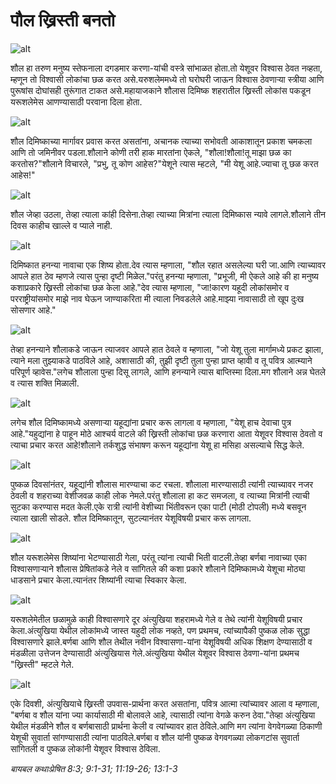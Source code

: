 # पौल ख्रिस्ती बनतो

![alt](https://cdn.door43.org/obs/jpg/360px/obs-en-46-01.jpg)

शौल हा तरुण मनुष्य स्तेफनाला दगडमार करणा-यांची वस्त्रे सांभाळत होता.तो येशूवर विश्वास ठेवत नव्हता, म्हणून तो विश्वासी लोकांचा छळ करत असे.यरुशलेममध्ये तो घरोघरी जाऊन विश्वास ठेवणाऱ्या स्त्रीया आणि पुरूषांस दोघांसही तुरूंगात टाकत असे.महायाजकाने शौलास दिमिष्क शहरातील ख्रिस्ती लोकांस पकडून यरूशलेमेस आणण्यासाठी परवाना दिला होता.

![alt](https://cdn.door43.org/obs/jpg/360px/obs-en-46-02.jpg)

शौल दिमिष्काच्या मार्गावर प्रवास करत असतांना, अचानक त्याच्या सभोवती आकाशातून प्रकाश चमकला आणि तो जमिनीवर पडला.शौलाने कोणी तरी हाक मारतांना ऐकले, "शौला!शौला!तू माझा छळ का करतोस?"शौलाने विचारले, "प्रभु, तू कोण आहेस?"येशूने त्यास म्हटले, "मी येशू आहे.ज्याचा तू  छळ करत आहेस!"

![alt](https://cdn.door43.org/obs/jpg/360px/obs-en-46-03.jpg)

शौल जेव्हा उठला, तेव्हा त्याला कांही दिसेना.तेव्हा त्याच्या मित्रांना त्याला दिमिष्कास न्यावे लागले.शौलाने तीन दिवस काहीच खाल्ले व प्याले नाही.

![alt](https://cdn.door43.org/obs/jpg/360px/obs-en-46-04.jpg)

दिमिष्कात हनन्या नावाचा एक शिष्य होता.देव त्यास म्हणाला, "शौल रहात असलेल्या घरी जा.आणि त्याच्यावर आपले हात ठेव म्हणजे त्यास पुन्हा दृष्टी मिळेल."परंतु हनन्या म्हणाला, "प्रभूजी, मी ऐकले आहे की हा मनुष्य कशाप्रकारे ख्रिस्ती लोकांचा छळ केला आहे."देव त्यास म्हणाला, "जा!कारण यहूदी लोकांसमोर व परराष्ट्रीयांसमोर  माझे नाव घेऊन जाण्याकरिता मी त्याला निवडलेले आहे.माझ्या नावासाठी तो खूप दुःख सोसणार आहे."

![alt](https://cdn.door43.org/obs/jpg/360px/obs-en-46-05.jpg)

तेव्हा हनन्याने शौलाकडे जाऊन त्याजवर आपले हात ठेवले व म्हणाला, "जो येशू तुला मार्गामध्ये प्रकट झाला, त्याने मला तुझ्याकडे पाठविले आहे, अशासाठी की, तुझी दृष्टी तुला पुन्हा प्राप्त व्हावी व तू पवित्र आत्म्याने परिपूर्ण व्हावेस."लगेच शौलाला पुन्हा दिसू लागले, आणि हनन्याने त्यास बाप्तिस्मा दिला.मग शौलाने अन्न घेतले व त्यास शक्ति मिळाली.

![alt](https://cdn.door43.org/obs/jpg/360px/obs-en-46-06.jpg)

लगेच शौल दिमिष्कामध्ये असणाऱ्या यहूद्यांना प्रचार करू लागला व म्हणाला, "येशू हाच देवाचा पुत्र आहे."यहुद्यांना हे पाहून मोठे आश्चर्य वाटले की ख्रिस्ती लोकांचा छळ करणारा आता येशूवर विश्वास ठेवतो व त्याचा प्रचार करत आहे!शौलाने  तर्कशुद्ध संभाषण करून यहूद्यांना येशू हा मसिहा असल्याचे सिद्ध केले.

![alt](https://cdn.door43.org/obs/jpg/360px/obs-en-46-07.jpg)

पुष्कळ दिवसांनंतर, यहूद्यांनी शौलास मारण्याचा कट रचला. शौलाला मारण्यासाठी त्यांनी त्याच्यावर नजर ठेवली व शहराच्या वेशीजवळ काही लोक नेमले.परंतु शौलाला हा कट समजला, व त्याच्या मित्रांनी त्याची सुटका करण्यास मदत केली.एके रात्री त्यांनी वेशीच्या भिंतीवरून एका पाटी (मोठी टोपली) मध्ये बसवून त्याला खाली सोडले. शौल दिमिष्कातून, सुटल्यानंतर येशूविषयी प्रचार करू लागला.

![alt](https://cdn.door43.org/obs/jpg/360px/obs-en-46-08.jpg)

शौल यरूशलेमेस शिष्यांना भेटण्यासाठी गेला, परंतू त्यांना त्याची भिती वाटली.तेव्हा बर्णबा नावाच्या एका विश्वासणाऱ्याने शौलास प्रेषितांकडे नेले व सांगितले की कशा प्रकारे शौलाने दिमिष्कामध्ये येशूचा मोठ्या धाडसाने प्रचार केला.त्यानंतर शिष्यांनी त्याचा स्विकार केला.

![alt](https://cdn.door43.org/obs/jpg/360px/obs-en-46-09.jpg)

यरूशलेमेतील छळामुळे काही विश्वासणारे दूर अंत्युखिया शहरामध्ये गेले व तेथे त्यांनी येशूविषयी प्रचार केला.अंत्युखिया येथील लोकांमध्ये जास्त यहुदी लोक नव्हते, पण प्रथमच, त्यांच्यापैकी पुष्कळ लोक सुद्धा विश्वासणारे झाले.बर्णबा आणि शौल तेथील नवीन विश्वासणा-यांना येशूविषयी अधिक शिक्षण देण्यासाठी व मंडळीला उत्तेजन देण्यासाठी अंत्युखियास गेले.अंत्युखिया येथील येशूवर विश्वास ठेवणा-यांना प्रथमच "ख्रिस्ती" म्हटले गेले.

![alt](https://cdn.door43.org/obs/jpg/360px/obs-en-46-10.jpg)

एके दिवशी, अंत्युखियाचे ख्रिस्ती उपवास-प्रार्थना करत असतांना, पवित्र आत्मा त्यांच्यावर आला व म्हणाला, "बर्णबा व शौल यांना ज्या कार्यासाठी मी बोलावले आहे, त्यासाठी त्यांना वेगळे करुन ठेवा."तेव्हा अंत्युखिया येथील मंडळीने शौल व बर्णबासाठी प्रार्थना केली व त्यांच्यावर हात ठेविले.आणि मग त्यांना वेगवेगळ्या ठिकाणी येशूची सुवार्ता सांगण्यासाठी त्यांना पाठविले.बर्णबा व शौल यांनी पुष्कळ वेगवगळ्या लोकगटांस सुवार्ता सांगितली व पुष्कळ लोकांनी येशूवर विश्वास ठेविला.

_बायबल कथाःप्रेषित 8:3; 9:1-31; 11:19-26; 13:1-3_